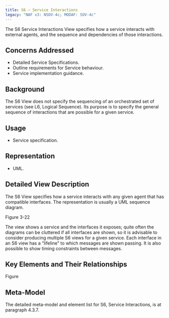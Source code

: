```yaml
---
title: S6 – Service Interactions
legacy: "NAF v3: NSOV-4c; MODAF: SOV-4c"
---
```


The S6 Service Interactions View specifies how a service interacts with external
agents, and the sequence and dependencies of those interactions.

## Concerns Addressed

* Detailed Service Specifications.
* Outline requirements for Service behaviour.
* Service implementation guidance.

## Background

The S6 View does not specify the sequencing of an orchestrated set of services (see
L6, Logical Sequence). Its purpose is to specify the general sequence of interactions
that are possible for a given service.

## Usage

* Service specification.

## Representation

* UML.

## Detailed View Description

The S6 View specifies how a service interacts with any given agent that has
compatible interfaces. The representation is usually a UML sequence diagram.

Figure 3-22

The view shows a service and the interfaces it exposes; quite often the diagrams can
be cluttered if all interfaces are shown, so it is advisable to consider producing
multiple S6 views for a given service. Each interface in an S6 view has a “lifeline” to
which messages are shown passing. It is also possible to show timing constraints
between messages.

## Key Elements and Their Relationships

Figure

## Meta-Model

The detailed meta-model and element list for S6, Service Interactions, is at
paragraph 4.3.7.
